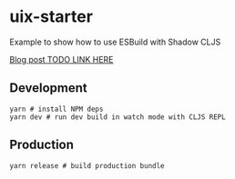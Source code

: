 # uix-starter

Example to show how to use ESBuild with Shadow CLJS

[Blog post TODO LINK HERE](https://www.metosin.fi/blog)

## Development
```shell
yarn # install NPM deps
yarn dev # run dev build in watch mode with CLJS REPL
```

## Production
```shell
yarn release # build production bundle
```
